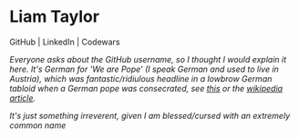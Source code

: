 # Liam Taylor

GitHub | LinkedIn | Codewars

_Everyone asks about the GitHub username, so I thought I would explain it here. It's German for 'We are Pope' (I speak German and used to live in Austria), which was fantastic/ridiulous headline in a lowbrow German tabloid when a German pope was consecrated, see [this](https://www.google.co.uk/search?q=wirsind+papst+bild&espv=2&biw=1231&bih=633&source=lnms&tbm=isch&sa=X&ved=0ahUKEwi-pMqjnYDRAhVCshQKHcktB_0Q_AUIBigB&dpr=2#imgrc=VCYdUJ3YpSRwiM%3A) or the [wikipedia article](https://de.wikipedia.org/wiki/Wir_sind_Papst!)._

_It's just something irreverent, given I am blessed/cursed with an extremely common name_ 
